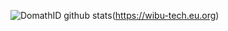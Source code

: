 ![ DomathID github stats](https://github-readme-stats.vercel.app/api?username=DomathID&show_icons=true&title_color=009999&icon_color=009999)(https://wibu-tech.eu.org)

